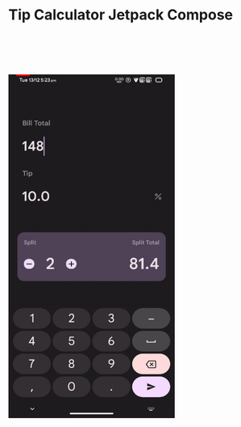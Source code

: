<h1>Tip Calculator Jetpack Compose</h1>
<br><br><br><br>
<p float="left">
 <img src="https://raw.githubusercontent.com/UnFunnyGuy/TipCalculator/develop/assets/photo_2022-12-13_17-41-52.jpg" width="330" height = "680"/>
</p>
